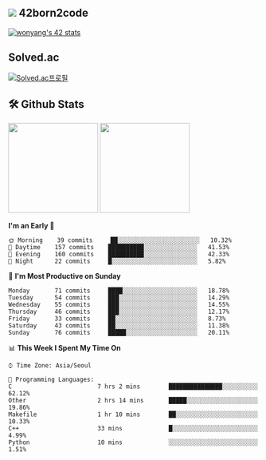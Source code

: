 
## <img src="https://img.shields.io/badge/-000000?style=flat&logo=42&logoColor=white"> 42born2code
[![wonyang's 42 stats](https://badge42.vercel.app/api/v2/cl5nhe5b6007809kydha7ht42/stats?cursusId=21&coalitionId=88)](https://profile.intra.42.fr/users/wonyang)

## Solved.ac
[![Solved.ac프로필](http://mazassumnida.wtf/api/v2/generate_badge?boj=bennyws)](https://solved.ac/bennyws)

## 🛠️ Github Stats
<p>
  <img height="180em" src="https://github-readme-stats-veggie-garden.vercel.app/api?username=gemstoneyang&show_icons=true&include_all_commits=true&bg_color=30,e96443,904e95&title_color=fff&text_color=fff">
  <img height="180em" src="https://github-readme-stats-veggie-garden.vercel.app/api/top-langs/?username=gemstoneyang&layout=compact&bg_color=30,e96443,904e95&title_color=fff&text_color=fff">
</p>

<!--START_SECTION:waka-->
**I'm an Early 🐤** 

```text
🌞 Morning    39 commits     ██░░░░░░░░░░░░░░░░░░░░░░░   10.32% 
🌆 Daytime    157 commits    ██████████░░░░░░░░░░░░░░░   41.53% 
🌃 Evening    160 commits    ██████████░░░░░░░░░░░░░░░   42.33% 
🌙 Night      22 commits     █░░░░░░░░░░░░░░░░░░░░░░░░   5.82%

```
📅 **I'm Most Productive on Sunday** 

```text
Monday       71 commits     ████░░░░░░░░░░░░░░░░░░░░░   18.78% 
Tuesday      54 commits     ███░░░░░░░░░░░░░░░░░░░░░░   14.29% 
Wednesday    55 commits     ███░░░░░░░░░░░░░░░░░░░░░░   14.55% 
Thursday     46 commits     ███░░░░░░░░░░░░░░░░░░░░░░   12.17% 
Friday       33 commits     ██░░░░░░░░░░░░░░░░░░░░░░░   8.73% 
Saturday     43 commits     ██░░░░░░░░░░░░░░░░░░░░░░░   11.38% 
Sunday       76 commits     █████░░░░░░░░░░░░░░░░░░░░   20.11%

```


📊 **This Week I Spent My Time On** 

```text
⌚︎ Time Zone: Asia/Seoul

💬 Programming Languages: 
C                        7 hrs 2 mins        ███████████████░░░░░░░░░░   62.12% 
Other                    2 hrs 14 mins       █████░░░░░░░░░░░░░░░░░░░░   19.86% 
Makefile                 1 hr 10 mins        ██░░░░░░░░░░░░░░░░░░░░░░░   10.33% 
C++                      33 mins             █░░░░░░░░░░░░░░░░░░░░░░░░   4.99% 
Python                   10 mins             ░░░░░░░░░░░░░░░░░░░░░░░░░   1.51%

```


<!--END_SECTION:waka-->

